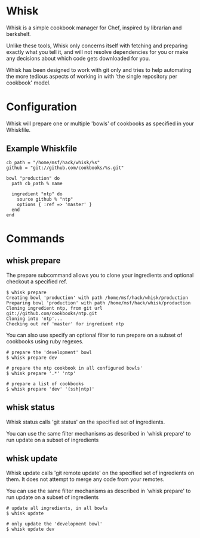 Whisk
=====

Whisk is a simple cookbook manager for Chef, inspired by librarian and
berkshelf.

Unlike these tools, Whisk only concerns itself with fetching and preparing
exactly what you tell it, and will not resolve dependencies for you or make any
decisions about which code gets downloaded for you.

Whisk has been designed to work with git only and tries to help automating
the more tedious aspects of working in with 'the single repository per
cookbook' model.

# Configuration #

Whisk will prepare one or multiple 'bowls' of cookbooks as specified in your
Whiskfile.

## Example Whiskfile ##

    cb_path = "/home/msf/hack/whisk/%s"
    github = "git://github.com/cookbooks/%s.git"

    bowl "production" do
      path cb_path % name

      ingredient "ntp" do
        source github % "ntp"
        options { :ref => 'master' }
      end
    end

# Commands #

##  whisk prepare ##

The prepare subcommand allows you to clone your ingredients and optional
checkout a specified ref.

    $ whisk prepare
    Creating bowl 'production' with path /home/msf/hack/whisk/production
    Preparing bowl 'production' with path /home/msf/hack/whisk/production
    Cloning ingredient ntp, from git url git://github.com/cookbooks/ntp.git
    Cloning into 'ntp'...
    Checking out ref 'master' for ingredient ntp

You can also use specify an optional filter to run prepare on a subset of
cookbooks using ruby regexes.

    # prepare the 'development' bowl
    $ whisk prepare dev

    # prepare the ntp cookbook in all configured bowls'
    $ whisk prepare '.*' 'ntp'

    # prepare a list of cookbooks
    $ whisk prepare 'dev' '(ssh|ntp)'

## whisk status ##

Whisk status calls 'git status' on the specified set of ingredients.

You can use the same filter mechanisms as described in 'whisk prepare'
to run update on a subset of ingredients

## whisk update ##

Whisk update calls 'git remote update' on the specified set of ingredients
on them. It does not attempt to merge any code from your remotes.

You can use the same filter mechanisms as described in 'whisk prepare'
to run update on a subset of ingredients

    # update all ingredients, in all bowls
    $ whisk update

    # only update the 'development bowl'
    $ whisk update dev
